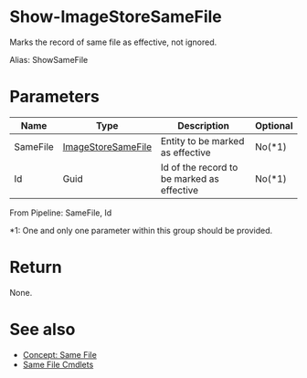 # Show-ImageStoreSameFile
Marks the record of same file as effective, not ignored.

Alias: ShowSameFile

# Parameters
|Name|Type|Description|Optional|
|---|---|---|---|
|SameFile|[ImageStoreSameFile](../../type/ImageStoreSameFile.md)|Entity to be marked as effective|No(*1)|
|Id|Guid|Id of the record to be marked as effective|No(*1)|

From Pipeline: SameFile, Id

*1: One and only one parameter within this group should be provided.

# Return
None.

# See also
  * [Concept: Same File](../../concept/SameFile.md)
  * [Same File Cmdlets](../cmdlets.md#same-file)